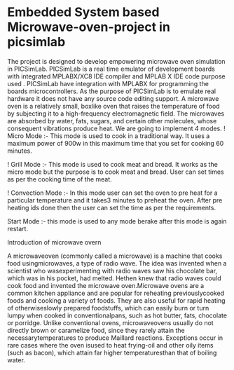 # Embedded System based Microwave-oven-project in picsimlab

The project is designed to develop empowering microwave oven simulation in PICSimLab. PICSimLab is a real time emulator of 
development boards with integrated MPLABX/XC8 IDE compiler and MPLAB X IDE code purpose used . PICSimLab have 
integration with MPLABX for programming the boards microcontrollers. As the 
purpose of PICSimLab is to emulate real hardware it does not have any source code editing 
support. 
A microwave oven is a relatively small, boxlike oven that raises the temperature of food by subjecting it to a high-frequency electromagnetic field. 
The microwaves are absorbed by water, fats, sugars, and certain other molecules, whose consequent vibrations produce heat.
We are going to implement 4 modes.
  ! Micro Mode  :- This mode is used to cook in a traditional way. It uses a maximum power of 900w in this maximum time that you set for cooking 60 minutes. 

  ! Grill Mode  :- This mode is used to cook meat and bread. It works as the micro mode but the purpose is to cook meat and bread. User can set times as per the cooking time of the meat.

 ! Convection Mode :- In this mode user can set the oven to pre heat for  a particular temperature and it takes3 minutes to preheat the oven. After pre heating ids done then the user can set the time as per the requirements.

Start Mode :- this mode is used to any mode berake after this mode is again restart.


Introduction of microwave overn

 A microwaveoven (commonly called a microwave) is a machine that cooks food usingmicrowaves, a type of radio wave. The idea was invented when a scientist who wasexperimenting with radio waves saw his chocolate bar, which was in his pocket, had melted. Hethen knew that radio waves could cook food and invented the microwave oven.Microwave ovens are a common kitchen appliance and are popular for reheating previouslycooked foods and cooking a variety of foods. They are also useful for rapid heating of otherwiseslowly prepared foodstuffs, which can easily burn or turn lumpy when cooked in conventionalpans, such as hot butter, fats, chocolate or porridge. Unlike conventional ovens, microwaveovens usually do not directly brown or caramelize food, since they rarely attain the necessarytemperatures to produce Maillard reactions. Exceptions occur in rare cases where the oven isused to heat frying-oil and other oily items (such as bacon), which attain far higher temperaturesthan that of boiling water.
